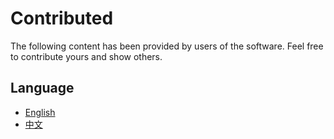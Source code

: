 # Contributed

The following content has been provided by users of the software. Feel free to contribute yours and show others.

## Language

- [English](../../contributed/contrEN.md)
- [中文](../../contributed/contrCN.md)
